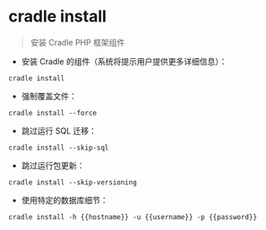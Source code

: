 # cradle install

> 安装 Cradle PHP 框架组件

- 安装 Cradle 的组件（系统将提示用户提供更多详细信息）：

`cradle install`

- 强制覆盖文件：

`cradle install --force`

- 跳过运行 SQL 迁移：

`cradle install --skip-sql`

- 跳过运行包更新：

`cradle install --skip-versioning`

- 使用特定的数据库细节：

`cradle install -h {{hostname}} -u {{username}} -p {{password}}`

[#]: contributors: ([潘潘])